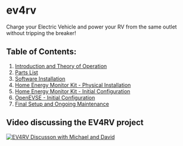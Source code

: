 # ev4rv
Charge your Electric Vehicle and power your RV from the same outlet without tripping the breaker!

## Table of Contents: ##

1. [Introduction and Theory of Operation](https://github.com/linuxkidd/ev4rv/wiki)
1. [Parts List](https://github.com/linuxkidd/ev4rv/wiki/Parts-List)
1. [Software Installation](https://github.com/linuxkidd/ev4rv/wiki/Software-Installation)
1. [Home Energy Monitor Kit - Physical Installation](https://github.com/linuxkidd/ev4rv/wiki/Home-Energy-Monitor-Kit-Physical-Installation)
1. [Home Energy Monitor Kit - Initial Configuration](https://github.com/linuxkidd/ev4rv/wiki/Home-Energy-Monitor-Kit-Initial-Configuration)
1. [OpenEVSE - Initial Configuration](https://github.com/linuxkidd/ev4rv/wiki/OpenEVSE-Initial-Configuration)
1. [Final Setup and Ongoing Maintenance](https://github.com/linuxkidd/ev4rv/wiki/Final-Setup-and-Ongoing-Maintenance)

## Video discussing the EV4RV project ##
[![EV4RV Discusson with Michael and David](https://img.youtube.com/vi/zizIHFua9n4/0.jpg)](https://www.youtube.com/watch?v=zizIHFua9n4)
